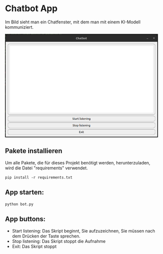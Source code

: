 # Chatbot App

Im Bild sieht man ein Chatfenster, mit dem man mit einem KI-Modell kommuniziert.

![App](Chatbot.png)

## Pakete installieren

Um alle Pakete, die für dieses Projekt benötigt werden, herunterzuladen, wird die Datei "requirements" verwendet.

```shell
pip install -r requirements.txt
```

## App starten:

```shell
python bot.py
```

## App buttons:

- Start listening: Das Skript beginnt, Sie aufzuzeichnen, Sie müssen nach dem Drücken der Taste sprechen.
- Stop listening: Das Skript stoppt die Aufnahme
- Exit: Das Skript stoppt
